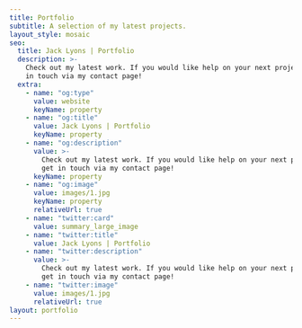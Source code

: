 ```yaml
---
title: Portfolio
subtitle: A selection of my latest projects.
layout_style: mosaic
seo:
  title: Jack Lyons | Portfolio
  description: >-
    Check out my latest work. If you would like help on your next project, get
    in touch via my contact page!
  extra:
    - name: "og:type"
      value: website
      keyName: property
    - name: "og:title"
      value: Jack Lyons | Portfolio
      keyName: property
    - name: "og:description"
      value: >-
        Check out my latest work. If you would like help on your next project,
        get in touch via my contact page!
      keyName: property
    - name: "og:image"
      value: images/1.jpg
      keyName: property
      relativeUrl: true
    - name: "twitter:card"
      value: summary_large_image
    - name: "twitter:title"
      value: Jack Lyons | Portfolio
    - name: "twitter:description"
      value: >-
        Check out my latest work. If you would like help on your next project,
        get in touch via my contact page!
    - name: "twitter:image"
      value: images/1.jpg
      relativeUrl: true
layout: portfolio
---
```

